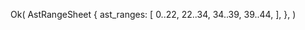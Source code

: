 Ok(
    AstRangeSheet {
        ast_ranges: [
            0..22,
            22..34,
            34..39,
            39..44,
        ],
    },
)